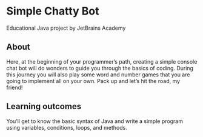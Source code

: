 # Simple Chatty Bot
Educational Java project by JetBrains Academy
## About
Here, at the beginning of your programmer’s path, creating a simple console chat bot will do wonders to guide you through the basics of coding. During this journey you will also play some word and number games that you are going to implement all on your own. Pack up and let’s hit the road, my friend!
## Learning outcomes
You’ll get to know the basic syntax of Java and write a simple program using variables, conditions, loops, and methods.
